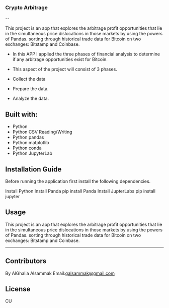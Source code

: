 ### Crypto Arbitrage
--

This project is an app that explores the arbitrage profit opportunities that lie in the simultaneous price dislocations in those markets by using the powers of Pandas. sorting through historical trade data for Bitcoin on two exchanges: Bitstamp and Coinbase. 

* In this APP I applied the three phases of financial analysis to determine if any arbitrage opportunities exist for Bitcoin.


* This aspect of the project will consist of 3 phases.

* Collect the data
* Prepare the data.
* Analyze the data. 


## Built with:

* Python
* Python CSV Reading/Writing
* Python pandas
* Python matplotlib
* Python conda
* Python JupyterLab

## Installation Guide
Before running the application first install the following dependencies.

Install Python
Install Panda
pip install Panda
Install JupterLabs
pip install jupyter

## Usage

This project is an app that explores the arbitrage profit opportunities that lie in the simultaneous price dislocations in those markets by using the powers of Pandas. sorting through historical trade data for Bitcoin on two exchanges: Bitstamp and Coinbase. 


---
## Contributors
By AlGhalia Alsammak
Email:galsammak@gmail.com
## License
CU
